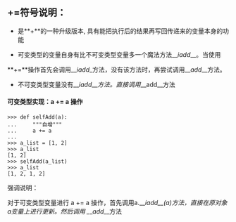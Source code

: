 ## **+=符号说明：**

* 是**+**的一种升级版本, 具有能把执行后的结果再写回传递来的变量本身的功能

* 可变类型的变量自身有比不可变类型变量多一个魔法方法\_\__iadd_\_\_。当使用

**+=**操作首先会调用\_\__iadd_\_方法，没有该方法时，再尝试调用\_\__add_\_\_方法。

* 不可变类型变量没有\_\__iadd_\_\__方法。直接调用_\_\_add\_\_方法

#### 可变类型实现：a += a 操作

```
>>> def selfAdd(a):
...     """自增"""
...     a += a 
...
>>> a_list = [1, 2]
>>> a_list
[1, 2]
>>> selfAdd(a_list)
>>> a_list
[1, 2, 1, 2]
```

强调说明：

对于可变类型变量进行 a += a 操作，首先调用a.\_\__iadd\_\_\(a\)方法，直接在原对象a变量上进行更新。然后调用 \__\__add_\_\_方法

